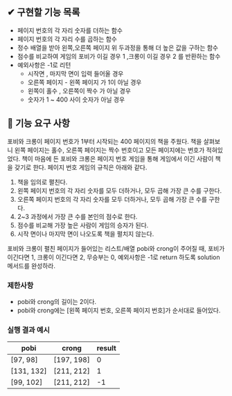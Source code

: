 ## ✔ 구현할 기능 목록
- 페이지 번호의 각 자리 숫자를 더하는 함수
- 페이지 번호의 각 자리 수를 곱하는 함수
- 정수 배열을 받아 왼쪽,오른쪽 페이지 위 두과정을 통해 더 높은 값을 구하는 함수
- 점수를 비교하여 게임의 포비가 이길 경우 1 ,크롱이 이길 경우 2 를 반환하는 함수
- 예외사항은 -1로 리턴
    - 시작면 , 마지막 면이 입력 들어올 경우
    - 오른쪽 페이지 - 왼쪽 페이지 가 1이 아닐 경우
    - 왼쪽이 홀수 , 오른쪽이 짝수 가 아닐 경우
    - 숫자가 1 ~ 400 사이 숫자가 아닐 경우

## 🚀 기능 요구 사항

포비와 크롱이 페이지 번호가 1부터 시작되는 400 페이지의 책을 주웠다. 책을 살펴보니 왼쪽 페이지는 홀수, 오른쪽 페이지는 짝수 번호이고 모든 페이지에는 번호가 적혀있었다. 책이 마음에 든 포비와 크롱은 페이지 번호 게임을 통해 게임에서 이긴 사람이 책을 갖기로 한다. 페이지 번호 게임의 규칙은 아래와 같다.

1. 책을 임의로 펼친다.
2. 왼쪽 페이지 번호의 각 자리 숫자를 모두 더하거나, 모두 곱해 가장 큰 수를 구한다.
3. 오른쪽 페이지 번호의 각 자리 숫자를 모두 더하거나, 모두 곱해 가장 큰 수를 구한다.
4. 2~3 과정에서 가장 큰 수를 본인의 점수로 한다.
5. 점수를 비교해 가장 높은 사람이 게임의 승자가 된다.
6. 시작 면이나 마지막 면이 나오도록 책을 펼치지 않는다.

포비와 크롱이 펼친 페이지가 들어있는 리스트/배열 pobi와 crong이 주어질 때, 포비가 이긴다면 1, 크롱이 이긴다면 2, 무승부는 0, 예외사항은 -1로 return 하도록 solution 메서드를 완성하라.

### 제한사항

- pobi와 crong의 길이는 2이다.
- pobi와 crong에는 [왼쪽 페이지 번호, 오른쪽 페이지 번호]가 순서대로 들어있다.

### 실행 결과 예시

| pobi | crong | result |
| --- | --- | --- |
| [97, 98] | [197, 198] | 0 |
| [131, 132] | [211, 212] | 1 |
| [99, 102] | [211, 212] | -1 |
